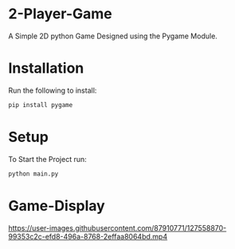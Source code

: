 
# 2-Player-Game

A Simple 2D python Game Designed using the Pygame Module.

# Installation
Run the following to install:

```sh
pip install pygame
```

# Setup

To Start the Project run:

```sh
python main.py
```


# Game-Display

https://user-images.githubusercontent.com/87910771/127558870-99353c2c-efd8-496a-8768-2effaa8064bd.mp4



